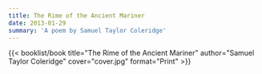 ```yaml
---
title: The Rime of the Ancient Mariner
date: 2013-01-29
summary: 'A poem by Samuel Taylor Coleridge'
---
```


{{< booklist/book
title="The Rime of the Ancient Mariner"
author="Samuel Taylor Coleridge"
cover="cover.jpg"
format="Print" >}}
